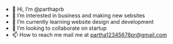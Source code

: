- 👋 Hi, I’m @parthaprb
- 👀 I’m interested in business and making new sebsites
- 🌱 I’m currently learning website design and development
- 💞️ I’m looking to collaborate on startup 
- 📫 How to reach me mail me at partha12345678pr@gmail.com

<!---
parthaprb/parthaprb is a ✨ special ✨ repository because its `README.md` (this file) appears on your GitHub profile.
You can click the Preview link to take a look at your changes.
--->
